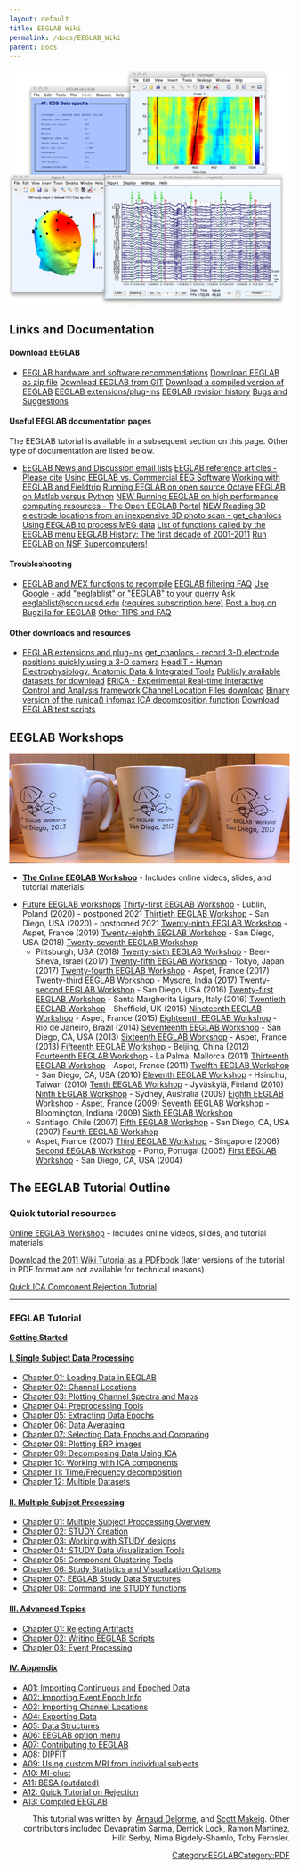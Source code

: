 ```yaml
---
layout: default
title: EEGLAB Wiki
permalink: /docs/EEGLAB_Wiki
parent: Docs
---
```


![right|400px](/assets/images/Eeglab_small.jpg)

## Links and Documentation

#### Download EEGLAB

  -
    [EEGLAB hardware and software
    recommendations](/EEGLAB_hardware_and_software_recommendations "wikilink")
    [Download EEGLAB as zip
    file](http://sccn.ucsd.edu/eeglab/download.php)
    [Download EEGLAB from GIT](/How_to_download_EEGLAB "wikilink")
    [Download a compiled version of
    EEGLAB](/A13:_Compiled_EEGLAB "wikilink")
    [EEGLAB extensions/plug-ins](/EEGLAB_Extensions "wikilink")
    [EEGLAB revision history](/EEGLAB_revision_history "wikilink")
    [Bugs and Suggestions](/EEGLAB_Bugs "wikilink")

#### Useful EEGLAB documentation pages

The EEGLAB tutorial is available in a subsequent section on this page.
Other type of documentation are listed below.

  -
    [EEGLAB News and Discussion email
    lists](/EEGLAB_mailing_lists "wikilink")
    [EEGLAB reference articles - Please
    cite](/EEGLAB_References "wikilink")
    [Using EEGLAB vs. Commercial EEG
    Software](/EEGLAB_vs._Commercial_EEG_Software "wikilink")
    [Working with EEGLAB and
    Fieldtrip](/EEGLAB_and_Fieldtrip "wikilink")
    [Running EEGLAB on open source
    Octave](/Running_EEGLAB_on_Octave "wikilink")
    [EEGLAB on Matlab versus Python](/EEGLAB_and_python "wikilink")
    [NEW Running EEGLAB on high performance computing resources - The
    Open EEGLAB
    Portal](/EEGLAB_and_high_performance_computing "wikilink")
    [NEW Reading 3D electrode locations from an inexpensive 3D photo
    scan - get_chanlocs](/Get_chanlocs "wikilink")
    [Using EEGLAB to process MEG data](/EEGLAB_and_MEG_data "wikilink")
    [List of functions called by the EEGLAB
    menu](/MenuFunctions "wikilink")
    [EEGLAB History: The first decade of
    2001-2011](/The_first_decade_of_EEGLAB "wikilink")
    [Run EEGLAB on NSF
    Supercomputers\!](https://sccn.ucsd.edu/wiki/EEGLAB_on_NSG)

#### Troubleshooting

  -
    [EEGLAB and MEX functions to recompile](/Mex_EEGLAB "wikilink")
    [EEGLAB filtering FAQ](/Firfilt_FAQ "wikilink")
    [Use Google - add "eeglablist" or "EEGLAB" to your
    querry](http://google.com)
    [Ask eeglablist@sccn.ucsd.edu](mailto:eeglablist@sccn.ucsd.edu)
    [(requires subscription here)](/EEGLAB_mailing_lists "wikilink")
    [Post a bug on Bugzilla for EEGLAB](https://sccn.ucsd.edu/bugzilla/)
    [Other TIPS and FAQ](/TIPS_and_FAQ "wikilink")

#### Other downloads and resources

  -
    [EEGLAB extensions and
    plug-ins](/EEGLAB_Extensions_and_plug-ins "wikilink")
    [get_chanlocs - record 3-D electrode positions quickly using a 3-D
    camera](http://sccn.ucsd.edu/wiki/Get_chanlocs)
    [HeadIT - Human Electrophysiology, Anatomic Data & Integrated
    Tools](http://sccn.ucsd.edu/eeglab/data/headit.html)
    [Publicly available datasets for
    download](http://sccn.ucsd.edu/~arno/fam2data/publicly_available_EEG_data.html)
    [ERICA - Experimental Real-time Interactive Control and Analysis
    framework](/ERICA "wikilink")
    [Channel Location Files
    download](/Channel_Location_Files "wikilink")
    [Binary version of the runica() infomax ICA decomposition
    function](/binica "wikilink")
    [Download EEGLAB test scripts](/EEGLAB_test_cases "wikilink")

## EEGLAB Workshops

![300px|thumb|right|upright=3|Mugs from the 17th EEGLAB workshop](/assets/images/EEGLAB-mug-shot.png)

  -
    [<b>The Online EEGLAB
    Workshop</b>](/Online_EEGLAB_Workshop "wikilink") - Includes online
    videos, slides, and tutorial materials\!

<!-- end list -->

  -
    [Future EEGLAB workshops](/Future_workshops "wikilink")
    [Thirty-first EEGLAB Workshop](/EEGLAB_2020_Lublin "wikilink") -
    Lublin, Poland (2020) - postponed 2021
    [Thirtieth EEGLAB Workshop](http://eeglab2020.ucsd.edu) - San Diego,
    USA (2020) - postponed 2021
    [Twenty-ninth EEGLAB Workshop](/EEGLAB_2019_Aspet "wikilink") -
    Aspet, France (2019)
    [Twenty-eighth EEGLAB Workshop](/EEGLAB_2018_at_UCSD "wikilink") -
    San Diego, USA (2018)
    [Twenty-seventh EEGLAB Workshop](/EEGLAB_2018_Pittsburgh "wikilink")
    - Pittsburgh, USA (2018)
    [Twenty-sixth EEGLAB Workshop](/EEGLAB_2017_Israel "wikilink") -
    Beer-Sheva, Israel (2017)
    [Twenty-fifth EEGLAB Workshop](/EEGLAB_2017_Japan "wikilink") -
    Tokyo, Japan (2017)
    [Twenty-fourth EEGLAB Workshop](/EEGLAB_2017_Aspet "wikilink") -
    Aspet, France (2017)
    [Twenty-third EEGLAB Workshop](/EEGLAB_2017_Mysore "wikilink") -
    Mysore, India (2017)
    [Twenty-second EEGLAB Workshop](/EEGLAB_2016_at_UCSD "wikilink") -
    San Diego, USA (2016)
    [Twenty-first EEGLAB
    Workshop](/EEGLAB_2016_Santa_Margherita_Ligure "wikilink") - Santa
    Margherita Ligure, Italy (2016)
    [Twentieth EEGLAB Workshop](/EEGLAB_2015_Sheffield "wikilink") -
    Sheffield, UK (2015)
    [Nineteenth EEGLAB Workshop](/EEGLAB_2015_Aspet "wikilink") - Aspet,
    France (2015)
    [Eighteenth EEGLAB Workshop](/EEGLAB_2014_Rio "wikilink") - Rio de
    Janeiro, Brazil (2014)
    [Seventeenth EEGLAB Workshop](/EEGLAB_2013_UCSD "wikilink") - San
    Diego, CA, USA (2013)
    [Sixteenth EEGLAB Workshop](/EEGLAB_2013_Aspet "wikilink") - Aspet,
    France (2013)
    [Fifteenth EEGLAB Workshop](/EEGLAB_2012_Beijing "wikilink") -
    Beijing, China (2012)
    [Fourteenth EEGLAB Workshop](/EEGLAB_2011_Mallorca "wikilink") - La
    Palma, Mallorca (2011)
    [Thirteenth EEGLAB Workshop](/EEGLAB_2011_Aspet "wikilink") - Aspet,
    France (2011)
    [Twelfth EEGLAB Workshop](/Twelfth_EEGLAB_Workshop "wikilink") - San
    Diego, CA, USA (2010)
    [Eleventh EEGLAB
    Workshop](/Eleventh_EEGLAB_Workshop_Taiwan "wikilink") - Hsinchu,
    Taiwan (2010)
    [Tenth EEGLAB Workshop](/Tenth_EEGLAB_Workshop "wikilink") -
    Jyväskylä, Finland (2010)
    [Ninth EEGLAB Workshop](/EEGLAB09AUS "wikilink") - Sydney, Australia
    (2009)
    [Eighth EEGLAB Workshop](/EEGLAB09ASPET "wikilink") - Aspet, France
    (2009)
    [Seventh EEGLAB Workshop](/EEGLAB09EPIC "wikilink") - Bloomington,
    Indiana (2009)
    [Sixth EEGLAB
    Workshop](http://sccn.ucsd.edu/eeglab/workshops07/workshop_chile2007)
    - Santiago, Chile (2007)
    [Fifth EEGLAB
    Workshop](http://sccn.ucsd.edu/eeglab/workshops07/workshop_ucsd07) -
    San Diego, CA, USA (2007)
    [Fourth EEGLAB
    Workshop](http://sccn.ucsd.edu/eeglab/workshops07/workshop_france07)
    - Aspet, France (2007)
    [Third EEGLAB Workshop](http://sccn.ucsd.edu/eeglab/workshop06/) -
    Singapore (2006)
    [Second EEGLAB Workshop](http://sccn.ucsd.edu/eeglab/workshop05/) -
    Porto, Portugal (2005)
    [First EEGLAB Workshop](http://sccn.ucsd.edu/eeglab/workshop04/) -
    San Diego, CA, USA (2004)

## The EEGLAB Tutorial Outline

### Quick tutorial resources

[Online EEGLAB Workshop](/Online_EEGLAB_Workshop "wikilink") - Includes
online videos, slides, and tutorial materials\!

[Download the 2011 Wiki Tutorial as a
PDFbook](ftp://sccn.ucsd.edu/pub/PDF_EEGLAB_Wiki_Tutorial.pdf) (later
versions of the tutorial in PDF format are not available for technical
reasons)

[Quick ICA Component Rejection
Tutorial](/Quick_Rejection_Tutorial "wikilink")

<hr>

### EEGLAB Tutorial

**[Getting Started](/Getting_Started "wikilink")**

#### [I. Single Subject Data Processing](/I.Single_subject_data_processing_tutorial "wikilink")

  - [Chapter 01: Loading Data in
    EEGLAB](/I.1:_Loading_Data_in_EEGLAB "wikilink")
  - [Chapter 02: Channel
    Locations](/Chapter_02:_Channel_Locations "wikilink")
  - [Chapter 03: Plotting Channel Spectra and
    Maps](/Chapter_03:_Plotting_Channel_Spectra_and_Maps "wikilink")
  - [Chapter 04: Preprocessing
    Tools](/Chapter_04:_Preprocessing_Tools "wikilink")
  - [Chapter 05: Extracting Data
    Epochs](/Chapter_05:_Extracting_Data_Epochs "wikilink")
  - [Chapter 06: Data Averaging](/Chapter_06:_Data_Averaging "wikilink")
  - [Chapter 07: Selecting Data Epochs and
    Comparing](/Chapter_07:_Selecting_Data_Epochs_and_Comparing "wikilink")
  - [Chapter 08: Plotting ERP
    images](/Chapter_08:_Plotting_ERP_images "wikilink")
  - [Chapter 09: Decomposing Data Using
    ICA](/Chapter_09:_Decomposing_Data_Using_ICA "wikilink")
  - [Chapter 10: Working with ICA
    components](/Chapter_10:_Working_with_ICA_components "wikilink")
  - [Chapter 11: Time/Frequency
    decomposition](/Chapter_11:_Time/Frequency_decomposition "wikilink")
  - [Chapter 12: Multiple
    Datasets](/Chapter_12:_Multiple_Datasets "wikilink")

#### [II. Multiple Subject Processing](/II.Multiple_subject_processing_tutorial "wikilink")

  - [Chapter 01: Multiple Subject Proccessing
    Overview](/Chapter_01:_Multiple_Subject_Proccessing_Overview "wikilink")
  - [Chapter 02: STUDY Creation](/Chapter_02:_STUDY_Creation "wikilink")
  - [Chapter 03: Working with STUDY
    designs](/Chapter_03:_Working_with_STUDY_designs "wikilink")
  - [Chapter 04: STUDY Data Visualization
    Tools](/Chapter_04:_STUDY_Data_Visualization_Tools "wikilink")
  - [Chapter 05: Component Clustering
    Tools](/Chapter_05:_Component_Clustering_Tools "wikilink")
  - [Chapter 06: Study Statistics and Visualization
    Options](/Chapter_06:_Study_Statistics_and_Visualization_Options "wikilink")
  - [Chapter 07: EEGLAB Study Data
    Structures](/Chapter_07:_EEGLAB_Study_Data_Structures "wikilink")
  - [Chapter 08: Command line STUDY
    functions](/Chapter_08:_Command_line_STUDY_functions "wikilink")

#### [III. Advanced Topics](/III.Advanced_Topics "wikilink")

  - [Chapter 01: Rejecting
    Artifacts](/Chapter_01:_Rejecting_Artifacts "wikilink")
  - [Chapter 02: Writing EEGLAB
    Scripts](/Chapter_02:_Writing_EEGLAB_Scripts "wikilink")
  - [Chapter 03: Event
    Processing](/Chapter_03:_Event_Processing "wikilink")

#### [IV. Appendix](/IV.Appendix "wikilink")

  - [A01: Importing Continuous and Epoched
    Data](/A01:_Importing_Continuous_and_Epoched_Data "wikilink")
  - [A02: Importing Event Epoch
    Info](/A02:_Importing_Event_Epoch_Info "wikilink")
  - [A03: Importing Channel
    Locations](/A03:_Importing_Channel_Locations "wikilink")
  - [A04: Exporting Data](/A04:_Exporting_Data "wikilink")
  - [A05: Data Structures](/A05:_Data_Structures "wikilink")
  - [A06: EEGLAB option menu](/A06:_EEGLAB_option_menu "wikilink")
  - [A07: Contributing to
    EEGLAB](/A07:_Contributing_to_EEGLAB "wikilink")
  - [A08: DIPFIT](/A08:_DIPFIT "wikilink")
  - [A09: Using custom MRI from individual
    subjects](/A09:_Using_custom_MRI_from_individual_subjects "wikilink")
  - [A10: MI-clust](/A10:_MI-clust "wikilink")
  - [A11: BESA (outdated)](/A11:_BESA_\(outdated\) "wikilink")
  - [A12: Quick Tutorial on
    Rejection](/A12:_Quick_Tutorial_on_Rejection "wikilink")
  - [A13: Compiled EEGLAB](/A13:_Compiled_EEGLAB "wikilink")





<div align=right>

This tutorial was written by: [Arnaud
Delorme](mailto:EEGLAB@sccn.ucsd.edu), and [Scott
Makeig](mailto:EEGLAB@sccn.ucsd.edu).
Other contributors included Devapratim Sarma, Derrick Lock,
Ramon Martinez, Hilit Serby, Nima Bigdely-Shamlo, Toby Fernsler.

[Category:EEGLAB](/Category:EEGLAB "wikilink")[Category:PDF](/Category:PDF "wikilink")